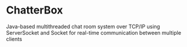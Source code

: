 # ChatterBox
Java-based multithreaded chat room system over TCP/IP using ServerSocket and Socket for real-time communication between multiple clients
